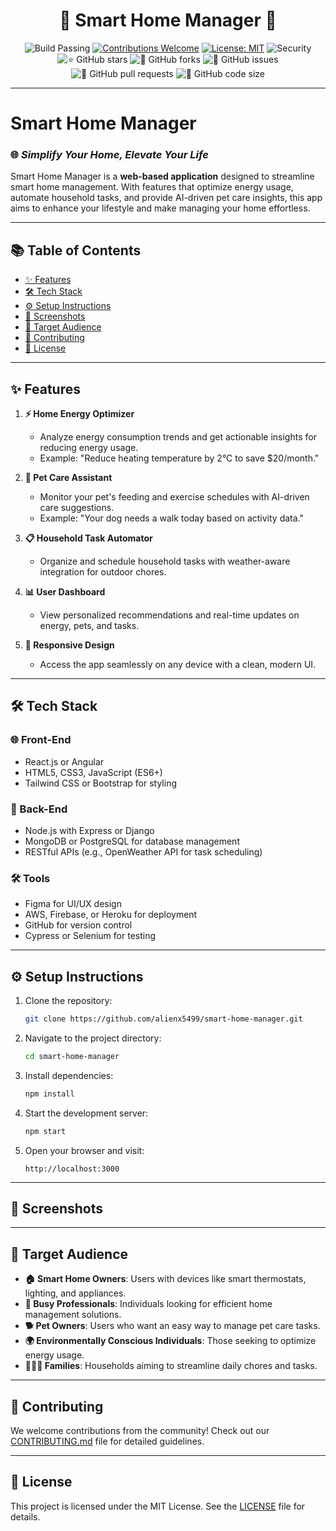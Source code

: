 
<div align="center">

# 🌟 Smart Home Manager 🌟

![Build Passing](https://img.shields.io/badge/build-passing-color=%2354cb1b)
[![Contributions Welcome](https://img.shields.io/badge/contributions-welcome-brightgreen.svg?style=flat)](https://github.com/alienx5499/smart-home-manager/blob/main/CONTRIBUTING.md)
[![License: MIT](https://img.shields.io/badge/License-MIT-blue.svg)](https://github.com/alienx5499/smart-home-manager/blob/main/LICENSE)
![Security](https://snyk.io/test/github/dwyl/hapi-auth-jwt2/badge.svg?targetFile=package.json)
![⭐ GitHub stars](https://img.shields.io/github/stars/alienx5499/smart-home-manager?style=social)
![🍴 GitHub forks](https://img.shields.io/github/forks/alienx5499/smart-home-manager?style=social)
![🐛 GitHub issues](https://img.shields.io/github/issues/alienx5499/smart-home-manager)
![📂 GitHub pull requests](https://img.shields.io/github/issues-pr/alienx5499/smart-home-manager)
![💾 GitHub code size](https://img.shields.io/github/languages/code-size/alienx5499/smart-home-manager)

</div>

---

# **Smart Home Manager**
### 🌐 *Simplify Your Home, Elevate Your Life*

Smart Home Manager is a **web-based application** designed to streamline smart home management. With features that optimize energy usage, automate household tasks, and provide AI-driven pet care insights, this app aims to enhance your lifestyle and make managing your home effortless.

---

## **📚 Table of Contents**
- [✨ Features](#-features)
- [🛠️ Tech Stack](#️-tech-stack)
- [⚙️ Setup Instructions](#️-setup-instructions)
- [📸 Screenshots](#-screenshots)
- [🎯 Target Audience](#-target-audience)
- [🤝 Contributing](#-contributing)
- [📜 License](#-license)

---

## **✨ Features**
1. **⚡ Home Energy Optimizer**
   - Analyze energy consumption trends and get actionable insights for reducing energy usage.
   - Example: "Reduce heating temperature by 2°C to save $20/month."

2. **🐾 Pet Care Assistant**
   - Monitor your pet's feeding and exercise schedules with AI-driven care suggestions.
   - Example: "Your dog needs a walk today based on activity data."

3. **📋 Household Task Automator**
   - Organize and schedule household tasks with weather-aware integration for outdoor chores.

4. **📊 User Dashboard**
   - View personalized recommendations and real-time updates on energy, pets, and tasks.

5. **📱 Responsive Design**
   - Access the app seamlessly on any device with a clean, modern UI.

---

## **🛠️ Tech Stack**
### **🌐 Front-End**
- React.js or Angular
- HTML5, CSS3, JavaScript (ES6+)
- Tailwind CSS or Bootstrap for styling

### **🔧 Back-End**
- Node.js with Express or Django
- MongoDB or PostgreSQL for database management
- RESTful APIs (e.g., OpenWeather API for task scheduling)

### **🛠️ Tools**
- Figma for UI/UX design
- AWS, Firebase, or Heroku for deployment
- GitHub for version control
- Cypress or Selenium for testing

---

## **⚙️ Setup Instructions**
1. Clone the repository:  
   ```bash
   git clone https://github.com/alienx5499/smart-home-manager.git
   ```
2. Navigate to the project directory:  
   ```bash
   cd smart-home-manager
   ```
3. Install dependencies:  
   ```bash
   npm install
   ```
4. Start the development server:  
   ```bash
   npm start
   ```
5. Open your browser and visit:  
   ```
   http://localhost:3000
   ```

---

## **📸 Screenshots**

---

## **🎯 Target Audience**
- **🏠 Smart Home Owners**: Users with devices like smart thermostats, lighting, and appliances.
- **💼 Busy Professionals**: Individuals looking for efficient home management solutions.
- **🐕 Pet Owners**: Users who want an easy way to manage pet care tasks.
- **🌍 Environmentally Conscious Individuals**: Those seeking to optimize energy usage.
- **👨‍👩‍👧 Families**: Households aiming to streamline daily chores and tasks.

---

## **🤝 Contributing**
We welcome contributions from the community! Check out our [CONTRIBUTING.md](CONTRIBUTING.md) file for detailed guidelines.

---

## **📜 License**
This project is licensed under the MIT License. See the [LICENSE](LICENSE) file for details.
